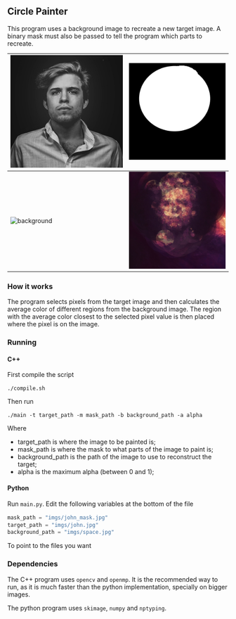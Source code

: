 ## Circle Painter

This program uses a background image to recreate a new target image.
A binary mask must also be passed to tell the program which parts to recreate.


| <img src="imgs/vini.jpeg" alt="source" width="400"/> | <img src="imgs/vini_mask.jpg" alt="mask" width="400"/> |
|-|-|
| <img src="imgs/galaxy_4k.jpg" alt="background" width="400"/> | <img src="out.jpg" alt="out" width="400"/> |

### How it works
The program selects pixels from the target image and then calculates the
average color of different regions from the background image. The region
with the average color closest to the selected pixel value is then placed
where the pixel is on the image.


### Running
#### C++
First compile the script
```
./compile.sh
```

Then run
```
./main -t target_path -m mask_path -b background_path -a alpha
```

Where 
- target_path is where the image to be painted is;
- mask_path is where the mask to what parts of the image to paint is;
- background_path is the path of the image to use to reconstruct the target;
- alpha is the maximum alpha (between 0 and 1);


#### Python
Run `main.py`. Edit the following variables at the bottom of the file

```python
mask_path = "imgs/john_mask.jpg"
target_path = "imgs/john.jpg"
background_path = "imgs/space.jpg"
```

To point to the files you want

### Dependencies
The C++ program uses `opencv` and `openmp`. It is the recommended way to run,
as it is much faster than the python implementation, specially on bigger images.

The python program uses `skimage`, `numpy` and `nptyping`.